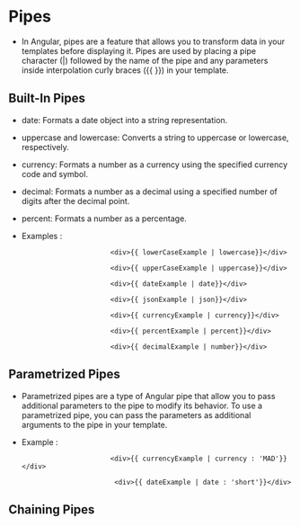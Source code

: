 # Pipes 


- In Angular, pipes are a feature that allows you to transform data in your templates before displaying it.   Pipes are used by placing a pipe character (|) followed by the name of the pipe and any parameters inside     interpolation curly braces ({{ }}) in your template.


##  Built-In Pipes

  - date: Formats a date object into a string representation.
  - uppercase and lowercase: Converts a string to uppercase or lowercase, respectively.
  - currency: Formats a number as a currency using the specified currency code and symbol.
  - decimal: Formats a number as a decimal using a specified number of digits after the decimal point.
  - percent: Formats a number as a percentage.
  
   - Examples :              
                             
                               <div>{{ lowerCaseExample | lowercase}}</div>

                               <div>{{ upperCaseExample | uppercase}}</div>

                               <div>{{ dateExample | date}}</div>

                               <div>{{ jsonExample | json}}</div>

                               <div>{{ currencyExample | currency}}</div>

                               <div>{{ percentExample | percent}}</div>

                               <div>{{ decimalExample | number}}</div>



##  Parametrized Pipes

- Parametrized pipes are a type of Angular pipe that allow you to pass additional parameters to the pipe to modify its behavior. To use a parametrized pipe, you can pass the parameters as additional arguments to the pipe in your template.

- Example :                 
        
                            <div>{{ currencyExample | currency : 'MAD'}}</div>

                             <div>{{ dateExample | date : 'short'}}</div>




##  Chaining Pipes 